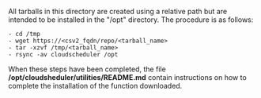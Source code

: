 All tarballs in this directory are created using a relative path but are intended to be 
installed in the "/opt" directory. The procedure is as follows:

    - cd /tmp
    - wget https://<csv2_fqdn/repo/<tarball_name>
    - tar -xzvf /tmp/<tarball_name>
    - rsync -av cloudscheduler /opt

When these steps have been completed, the file **/opt/cloudsheduler/utilities/README.md** contain instructions on how 
to complete the installation of the function downloaded.
